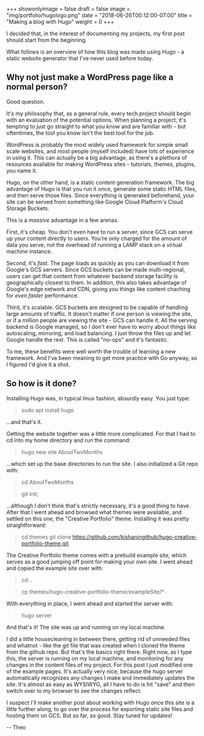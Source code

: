 +++
showonlyimage = false
draft = false
image = "img/portfolio/hugologo.png"
date = "2018-06-26T00:12:00-07:00"
title = "Making a blog with Hugo"
weight = 0
+++

I decided that, in the interest of documenting my projects, my first post should start from the beginning.

What follows is an overview of how this blog was made using Hugo - a static website generator that I've never used before today.
<!--more-->

## Why not just make a WordPress page like a normal person?

Good question.

It's my philosophy that, as a general rule, every tech project should begin with an evaluation of the potential options. When planning a project, it's tempting to just go straight to what you know and are familiar with - but oftentimes, the tool you know isn't the best tool for the job.

WordPress is probably the most widely used framework for simple small scale websites, and most people (myself included) have lots of experience in using it. This can actually be a big advantage, as there's a plethora of resources available for making WordPress sites - tutorials, themes, plugins, you name it.

Hugo, on the other hand, is a static content generation framework. The big advantage of Hugo is that you run it once, generate some static HTML files, and then serve those files. Since everything is generated beforehand, your site can be served from something like Google Cloud Platform's Cloud Storage Buckets.

This is a *massive* advantage in a few arenas. 

First, it's cheap. You don't even have to run a server, since GCS can serve up your content directly to users. You're only charged for the amount of data you serve, not the overhead of running a LAMP stack on a virtual machine instance.

Second, it's *fast*. The page loads as quickly as you can download it from Google's GCS servers. Since GCS buckets can be made multi-regional, users can get that content from whatever backend storage facility is geographically closest to them. In addition, this also takes advantage of Google's edge network and CDN, giving you things like content chaching for *even faster* performance.

Third, it's scalable. GCS buckets are designed to be capable of handling large amounts of traffic. It doesn't matter if one person is viewing the site, or if a million people are viewing the site - GCS can handle it. All the serving backend is Google managed, so I don't ever have to worry about things like autoscaling, mirroring, and load balancing. I just throw the files up and let Google handle the rest. This is called "no-ops" and it's fantastic.

To me, these benefits were well worth the trouble of learning a new framework. And I've been meaning to get more practice with Go anyway, so I figured I'd give it a shot.

## So how is it done?

Installing Hugo was, in typical linux fashion, absurdly easy. You just type:

>sudo apt install hugo

...and that's it.

Getting the website together was a little more complicated. For that I had to cd into my home directory and run the command:

>hugo new site AboutTwoMonths

...which set up the base directories to run the site. I also initialized a Git repo with:

>cd AboutTwoMonths

>git init;

...although I don't think that's strictly necessary, it's a good thing to have. After that I went ahead and browsed what themes were available, and settled on this one, the "Creative Portfolio" theme. Installing it was pretty straightforward:

>cd themes
>git clone https://github.com/kishaningithub/hugo-creative-portfolio-theme.git

The Creative Portfolio theme comes with a prebuild example site, which serves as a good jumping off point for making your own site. I went ahead and copied the example site over with:

>cd ..

>cp themes/hugo-creative-portfolio-theme/exampleSite/* .

With everything in place, I went ahead and started the server with:

>hugo server

And that's it! The site was up and running on my local machine.

I did a little housecleaning in between there, getting rid of unneeded files and whatnot - like the git file that was created when I cloned the theme from the github repo. But that's the basics right there. Right now, as I type this, the server is running on my local machine, and monitoring for any changes in the content files of my project. For this post I just modified one of the example pages. It's actually very nice, because the hugo server automatically recognizes any changes I make and immediately updates the site. It's almost as easy as WYSIWYG, all I have to do is hit "save" and then switch over to my browser to see the changes reflect.

I suspect I'll make another post about working with Hugo once this site is a little further along, to go over the process for exporting static site files and hosting them on GCS. But so far, so good. Stay tuned for updates!

-- Theo